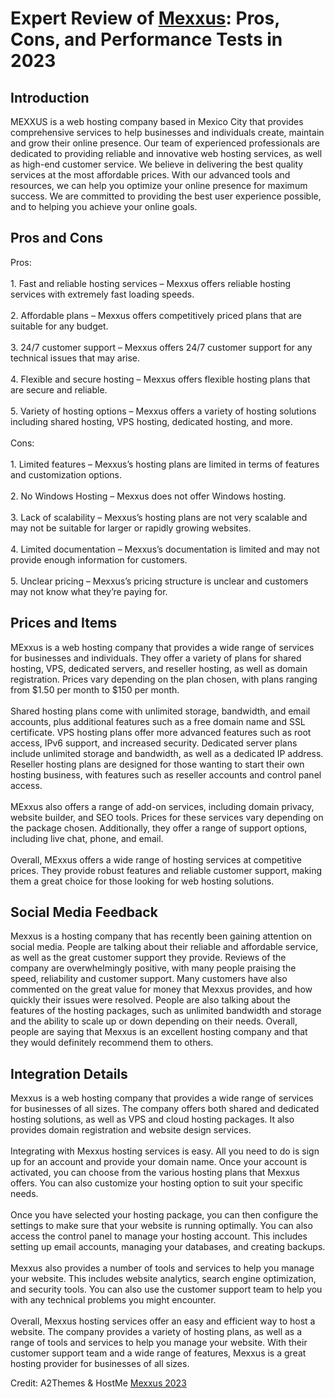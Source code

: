 <h1>Expert Review of <a href="https://a2themes.com/mexxus-reviews">Mexxus</a>: Pros, Cons, and Performance Tests in 2023</h1>
<h2>Introduction</h2>
MEXXUS is a web hosting company based in Mexico City that provides comprehensive services to help businesses and individuals create, maintain and grow their online presence. Our team of experienced professionals are dedicated to providing reliable and innovative web hosting services, as well as high-end customer service. We believe in delivering the best quality services at the most affordable prices. With our advanced tools and resources, we can help you optimize your online presence for maximum success. We are committed to providing the best user experience possible, and to helping you achieve your online goals.
<h2>Pros and Cons</h2>
Pros:<br><br>1. Fast and reliable hosting services – Mexxus offers reliable hosting services with extremely fast loading speeds.<br><br>2. Affordable plans – Mexxus offers competitively priced plans that are suitable for any budget.<br><br>3. 24/7 customer support – Mexxus offers 24/7 customer support for any technical issues that may arise.<br><br>4. Flexible and secure hosting – Mexxus offers flexible hosting plans that are secure and reliable.<br><br>5. Variety of hosting options – Mexxus offers a variety of hosting solutions including shared hosting, VPS hosting, dedicated hosting, and more.<br><br>Cons:<br><br>1. Limited features – Mexxus’s hosting plans are limited in terms of features and customization options.<br><br>2. No Windows Hosting – Mexxus does not offer Windows hosting.<br><br>3. Lack of scalability – Mexxus’s hosting plans are not very scalable and may not be suitable for larger or rapidly growing websites.<br><br>4. Limited documentation – Mexxus’s documentation is limited and may not provide enough information for customers.<br><br>5. Unclear pricing – Mexxus’s pricing structure is unclear and customers may not know what they’re paying for.
<h2>Prices and Items</h2>
MExxus is a web hosting company that provides a wide range of services for businesses and individuals. They offer a variety of plans for shared hosting, VPS, dedicated servers, and reseller hosting, as well as domain registration. Prices vary depending on the plan chosen, with plans ranging from $1.50 per month to $150 per month.<br><br>Shared hosting plans come with unlimited storage, bandwidth, and email accounts, plus additional features such as a free domain name and SSL certificate. VPS hosting plans offer more advanced features such as root access, IPv6 support, and increased security. Dedicated server plans include unlimited storage and bandwidth, as well as a dedicated IP address. Reseller hosting plans are designed for those wanting to start their own hosting business, with features such as reseller accounts and control panel access.<br><br>MExxus also offers a range of add-on services, including domain privacy, website builder, and SEO tools. Prices for these services vary depending on the package chosen. Additionally, they offer a range of support options, including live chat, phone, and email.<br><br>Overall, MExxus offers a wide range of hosting services at competitive prices. They provide robust features and reliable customer support, making them a great choice for those looking for web hosting solutions.
<h2>Social Media Feedback</h2>
Mexxus is a hosting company that has recently been gaining attention on social media. People are talking about their reliable and affordable service, as well as the great customer support they provide. Reviews of the company are overwhelmingly positive, with many people praising the speed, reliability and customer support. Many customers have also commented on the great value for money that Mexxus provides, and how quickly their issues were resolved. People are also talking about the features of the hosting packages, such as unlimited bandwidth and storage and the ability to scale up or down depending on their needs. Overall, people are saying that Mexxus is an excellent hosting company and that they would definitely recommend them to others.
<h2>Integration Details</h2>
Mexxus is a web hosting company that provides a wide range of services for businesses of all sizes. The company offers both shared and dedicated hosting solutions, as well as VPS and cloud hosting packages. It also provides domain registration and website design services.<br><br>Integrating with Mexxus hosting services is easy. All you need to do is sign up for an account and provide your domain name. Once your account is activated, you can choose from the various hosting plans that Mexxus offers. You can also customize your hosting option to suit your specific needs.<br><br>Once you have selected your hosting package, you can then configure the settings to make sure that your website is running optimally. You can also access the control panel to manage your hosting account. This includes setting up email accounts, managing your databases, and creating backups.<br><br>Mexxus also provides a number of tools and services to help you manage your website. This includes website analytics, search engine optimization, and security tools. You can also use the customer support team to help you with any technical problems you might encounter.<br><br>Overall, Mexxus hosting services offer an easy and efficient way to host a website. The company provides a variety of hosting plans, as well as a range of tools and services to help you manage your website. With their customer support team and a wide range of features, Mexxus is a great hosting provider for businesses of all sizes.
<p>Credit: A2Themes & HostMe <a href="https://a2themes.com/mexxus-reviews">Mexxus 2023</a></p>